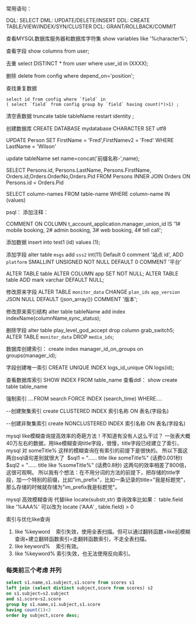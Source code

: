 常用语句：

DQL: SELECT
DML: UPDATE/DELETE/INSERT
DDL: CREATE TABLE/VIEW/INDEX/SYN/CLUSTER
DCL: GRANT/ROLLBACK/COMMIT

查看MYSQL数据库服务器和数据库字符集
show variables like '%character%';

查看字段
show columns from user;

去重
select DISTINCT *  from user where user_id in (XXXX);

删除
delete from config where  depend_on='position';

查找重复数据
```
select id from config where `field` in 
( select `field` from config group by `field` having count(*)>1) ;

```

清空表数据
truncate table tableName restart identity ;

创建数据库
CREATE DATABASE mydatabase CHARACTER SET utf8

UPDATE Person SET FirstName = 'Fred',FirstNamev2 = 'Fred' WHERE LastName = 'Wilson'

update tableName set name=concat('前缀名称-',name);

SELECT Persons.id, Persons.LastName, Persons.FirstName, Orders.id,Orders.OrderNo,Orders.Pid
FROM Persons
INNER JOIN Orders
ON Persons.id = Orders.Pid


SELECT column-names
  FROM table-name
 WHERE column-name IN (values)

psql：
添加注释：

COMMENT ON COLUMN t_account_application.manager_union_id IS '1# mobile booking,    2# admin booking,    3# web booking, 4# tell call';

添加数据
insert into test1 (id) values (1);

添加字段
alter table `msgs` 
  add `sss2` int(11) Default 0 comment '站点 id',
  ADD `platform` SMALLINT  UNSIGNED  NOT NULL  DEFAULT 0  COMMENT '平台'
  
ALTER TABLE table ALTER COLUMN app SET NOT NULL;
ALTER TABLE table ADD mark varchar DEFAULT NULL;

修改原来字段
ALTER TABLE `monitor_data` CHANGE `plan_ids` `app_version` JSON  NULL  DEFAULT (json_array())  COMMENT '版本';

修改原来索引结构
alter table tableName add index indexName(columnName,sync_status);

删除字段
alter table play_level_god_accept drop column grab_switch5;
ALTER TABLE `monitor_data` DROP `media_ids`;


 数据库创建索引：
  create index manager_id_on_groups on groups(manager_id);

字段创建唯一索引
CREATE UNIQUE INDEX logs_id_unique ON logs(id);

查看数据库索引
  SHOW INDEX FROM table_name
查看ddl：
  show create table table_name

 强制索引
 ....FROM search FORCE INDEX (search_time) WHERE....

 --创建聚集索引
create CLUSTERED INDEX 索引名称 ON 表名(字段名)

--创建非聚集索引
create NONCLUSTERED INDEX 索引名称 ON 表名(字段名)


 mysql like模糊查询提高效率的奇葩方法！不知道有没有人这么干过？
一张表大概40万左右的数据，用like模糊查询title字段，很慢，title字段已经建立了索引，mysql 对 someTitle% 这样的模糊查询在有索引的前提下是很快的。
所以下面这两台sql语句差别就很大了 
$sql1 = "...... title like someTitle%" (话费0.001秒)
$sql2 = "...... title like %someTitle%" (话费0.8秒)
这两句的效率相差了800倍，这很可观啊。
所以我有个想法：在不用分词的方法的前提下，把存储的title字段，加一个特别的前缀，比如"im_prefix"，比如一条记录的title="我是标题党"，那么存储的时候就存储为"im_prefix我是标题党"。


mysql 高效模糊查询 代替like  locate(substr,str)
查询效率比如果： table.field like '%AAA%' 可以改为 locate ('AAA' , table.field) > 0

索引与优化like查询

1. like %keyword    索引失效，使用全表扫描。但可以通过翻转函数+like前模糊查询+建立翻转函数索引=走翻转函数索引，不走全表扫描。
2. like keyword%    索引有效。
3. like %keyword% 索引失效，也无法使用反向索引。

### 每类前三个考虑 并列

```sql
select s1.name,s1.subject,s1.score from scores s1
left join (select distinct subject,score from scores) s2
on s1.subject=s2.subject
and s1.score<s2.score
group by s1.name,s1.subject,s1.score
having count(1)<3
order by subject,score desc;
```